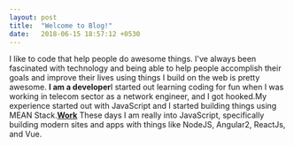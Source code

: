 ```yaml
---
layout: post
title:  "Welcome to Blog!"
date:   2018-06-15 18:57:12 +0530
---
```


I like to code that help people do awesome things. I've always been fascinated with technology and being able to help people accomplish their goals and improve their lives using things I build on the web is pretty awesome. <b>I am a developer</b>I started out learning coding for fun when I was working in telecom sector as a network engineer, and I got hooked.My experience started out with JavaScript and I started building things using MEAN Stack.<b><a href="work.html" data-toggle="tooltip" data-placement="top" title="Check out my work.">Work</a></b> These days I am really into JavaScript, specifically building modern sites and apps with things like NodeJS, Angular2, ReactJs, and Vue.
